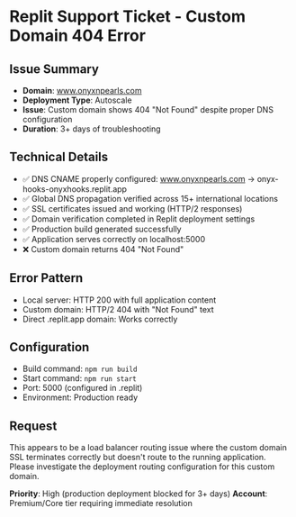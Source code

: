 # Replit Support Ticket - Custom Domain 404 Error

## Issue Summary
- **Domain**: www.onyxnpearls.com
- **Deployment Type**: Autoscale
- **Issue**: Custom domain shows 404 "Not Found" despite proper DNS configuration
- **Duration**: 3+ days of troubleshooting

## Technical Details
- ✅ DNS CNAME properly configured: www.onyxnpearls.com → onyx-hooks-onyxhooks.replit.app
- ✅ Global DNS propagation verified across 15+ international locations
- ✅ SSL certificates issued and working (HTTP/2 responses)
- ✅ Domain verification completed in Replit deployment settings
- ✅ Production build generated successfully
- ✅ Application serves correctly on localhost:5000
- ❌ Custom domain returns 404 "Not Found"

## Error Pattern
- Local server: HTTP 200 with full application content
- Custom domain: HTTP/2 404 with "Not Found" text
- Direct .replit.app domain: Works correctly

## Configuration
- Build command: `npm run build`
- Start command: `npm run start`
- Port: 5000 (configured in .replit)
- Environment: Production ready

## Request
This appears to be a load balancer routing issue where the custom domain SSL terminates correctly but doesn't route to the running application. Please investigate the deployment routing configuration for this custom domain.

**Priority**: High (production deployment blocked for 3+ days)
**Account**: Premium/Core tier requiring immediate resolution